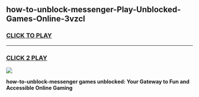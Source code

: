 
## how-to-unblock-messenger-Play-Unblocked-Games-Online-3vzcl
<h3>
<a href="https://premium76.site?title=how-to-unblock-messenger&ref=25A">CLICK TO PLAY</a></h3>
<hr>

<h3>
<a href="https://premium76.site?title=how-to-unblock-messenger&ref=25A">CLICK 2 PLAY</a>
  
</h3>

<a href="https://premium76.site?title=how-to-unblock-messenger&ref=25A"><img src="https://clearcache.store/games.png"></a>


**how-to-unblock-messenger games unblocked: Your Gateway to Fun and Accessible Online Gaming**
